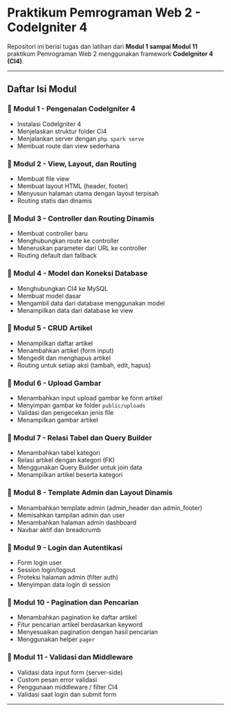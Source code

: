 # Praktikum Pemrograman Web 2 - CodeIgniter 4

Repositori ini berisi tugas dan latihan dari **Modul 1 sampai Modul 11** praktikum Pemrograman Web 2 menggunakan framework **CodeIgniter 4 (CI4)**.

---

## Daftar Isi Modul

### 📁 Modul 1 - Pengenalan CodeIgniter 4
- Instalasi CodeIgniter 4
- Menjelaskan struktur folder CI4
- Menjalankan server dengan `php spark serve`
- Membuat route dan view sederhana

### 📁 Modul 2 - View, Layout, dan Routing
- Membuat file view
- Membuat layout HTML (header, footer)
- Menyusun halaman utama dengan layout terpisah
- Routing statis dan dinamis

### 📁 Modul 3 - Controller dan Routing Dinamis
- Membuat controller baru
- Menghubungkan route ke controller
- Meneruskan parameter dari URL ke controller
- Routing default dan fallback

### 📁 Modul 4 - Model dan Koneksi Database
- Menghubungkan CI4 ke MySQL
- Membuat model dasar
- Mengambil data dari database menggunakan model
- Menampilkan data dari database ke view

### 📁 Modul 5 - CRUD Artikel
- Menampilkan daftar artikel
- Menambahkan artikel (form input)
- Mengedit dan menghapus artikel
- Routing untuk setiap aksi (tambah, edit, hapus)

### 📁 Modul 6 - Upload Gambar
- Menambahkan input upload gambar ke form artikel
- Menyimpan gambar ke folder `public/uploads`
- Validasi dan pengecekan jenis file
- Menampilkan gambar artikel

### 📁 Modul 7 - Relasi Tabel dan Query Builder
- Menambahkan tabel kategori
- Relasi artikel dengan kategori (FK)
- Menggunakan Query Builder untuk join data
- Menampilkan artikel beserta kategori

### 📁 Modul 8 - Template Admin dan Layout Dinamis
- Menambahkan template admin (admin_header dan admin_footer)
- Memisahkan tampilan admin dan user
- Menambahkan halaman admin dashboard
- Navbar aktif dan breadcrumb

### 📁 Modul 9 - Login dan Autentikasi
- Form login user
- Session login/logout
- Proteksi halaman admin (filter auth)
- Menyimpan data login di session

### 📁 Modul 10 - Pagination dan Pencarian
- Menambahkan pagination ke daftar artikel
- Fitur pencarian artikel berdasarkan keyword
- Menyesuaikan pagination dengan hasil pencarian
- Menggunakan helper `pager`

### 📁 Modul 11 - Validasi dan Middleware
- Validasi data input form (server-side)
- Custom pesan error validasi
- Penggunaan middleware / filter CI4
- Validasi saat login dan submit form

---
